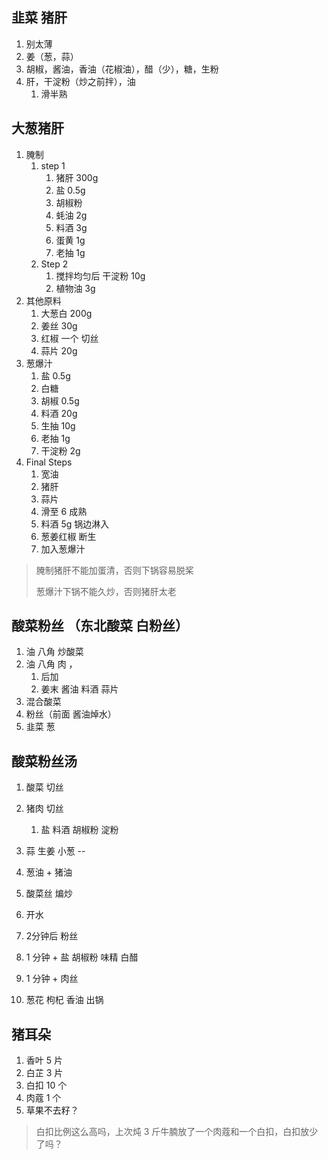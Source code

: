 ## 韭菜 猪肝

1. 别太薄
2. 姜（葱，蒜）
3. 胡椒，酱油，香油（花椒油），醋（少），糖，生粉
4. 肝，干淀粉（炒之前拌），油
   1. 滑半熟

## 大葱猪肝

1. 腌制
   1. step 1
      1. 猪肝 300g
      2. 盐 0.5g
      3. 胡椒粉
      4. 蚝油 2g
      5. 料酒 3g
      6. 蛋黄 1g
      7. 老抽 1g
   2. Step 2
      1. 搅拌均匀后 干淀粉 10g
      2. 植物油 3g
2. 其他原料
   1. 大葱白 200g
   2. 姜丝 30g
   3. 红椒 一个 切丝
   4. 蒜片 20g
3. 葱爆汁
   1. 盐 0.5g
   2. 白糖
   3. 胡椒 0.5g
   4. 料酒 20g
   5. 生抽 10g
   6. 老抽 1g
   7. 干淀粉 2g
4. Final Steps
   1. 宽油
   2. 猪肝
   3. 蒜片
   4. 滑至 6 成熟
   5. 料酒 5g 锅边淋入
   6. 葱姜红椒 断生
   7. 加入葱爆汁

> 腌制猪肝不能加蛋清，否则下锅容易脱桨
>
> 葱爆汁下锅不能久炒，否则猪肝太老

## 酸菜粉丝 （东北酸菜 白粉丝）

1. 油 八角 炒酸菜
2. 油 八角 肉 ，
   1. 后加
   2. 姜末 酱油 料酒 蒜片
3. 混合酸菜
4. 粉丝（前面 酱油焯水）
5. 韭菜 葱

## 酸菜粉丝汤

1. 酸菜 切丝
2. 猪肉 切丝
   1. 盐 料酒 胡椒粉 淀粉
3. 蒜 生姜 小葱
--

1. 葱油 + 猪油
2. 酸菜丝 煸炒
3. 开水 
4. 2分钟后 粉丝
5. 1 分钟 + 盐 胡椒粉 味精 白醋
6. 1 分钟 + 肉丝
7. 葱花 枸杞 香油 出锅

## 猪耳朵

1. 香叶 5 片
2. 白芷 3 片
3. 白扣 10 个
4. 肉蔻 1 个
5. 草果不去籽？

> 白扣比例这么高吗，上次炖 3 斤牛腩放了一个肉蔻和一个白扣，白扣放少了吗？

